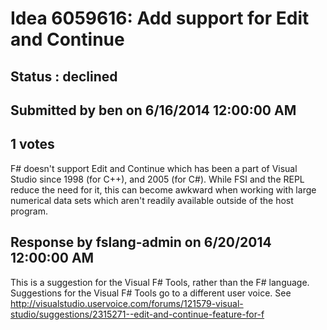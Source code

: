 # Idea 6059616: Add support for Edit and Continue #

## Status : declined

## Submitted by ben on 6/16/2014 12:00:00 AM

## 1 votes

F# doesn't support Edit and Continue which has been a part of Visual Studio since 1998 (for C++), and 2005 (for C#). While FSI and the REPL reduce the need for it, this can become awkward when working with large numerical data sets which aren't readily available outside of the host program.

## Response by fslang-admin on 6/20/2014 12:00:00 AM

This is a suggestion for the Visual F# Tools, rather than the F# language. Suggestions for the Visual F# Tools go to a different user voice. See http://visualstudio.uservoice.com/forums/121579-visual-studio/suggestions/2315271--edit-and-continue-feature-for-f

